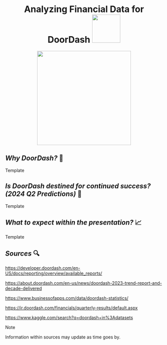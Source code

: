 <div id="header" align="center">

  # Analyzing Financial Data for DoorDash  <img src="https://i.giphy.com/media/v1.Y2lkPTc5MGI3NjExanF5eHNuenl4b2YzaWhwbjlqNzd1ODk5bmI0NGN3emU2ZTB5MjczNSZlcD12MV9pbnRlcm5hbF9naWZfYnlfaWQmY3Q9cw/sKronBysxbFnAtWpyg/giphy.gif" width="90px"/>
</h1>
</div>

<div id="header" align="center">
  <img src="https://i.giphy.com/media/v1.Y2lkPTc5MGI3NjExNHVtYjB2amxyNmJ0aG4wZ3Y5em5qeHl0dDdmaGIzNTd4OXBoMTk1eiZlcD12MV9pbnRlcm5hbF9naWZfYnlfaWQmY3Q9cw/jt2yLtw8SIR0GqqlVb/giphy.gif" width="300"/>
</div>

## _Why DoorDash?_ :thinking:

Template

## _Is DoorDash destined for continued success? (2024 Q2 Predictions)_ :money_with_wings:

Template

## _What to expect within the presentation?_ :chart_with_upwards_trend:

Template

## _Sources_ :mag:


https://developer.doordash.com/en-US/docs/reporting/overview/available_reports/

https://about.doordash.com/en-us/news/doordash-2023-trend-report-and-decade-delivered

https://www.businessofapps.com/data/doordash-statistics/

https://ir.doordash.com/financials/quarterly-results/default.aspx

https://www.kaggle.com/search?q=doordash+in%3Adatasets

> [!NOTE]
> Information within sources may update as time goes by.
